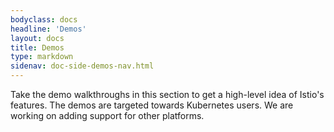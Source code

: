 ```yaml
---
bodyclass: docs
headline: 'Demos'
layout: docs
title: Demos
type: markdown
sidenav: doc-side-demos-nav.html
---
```


Take the demo walkthroughs in this section to get a high-level idea of Istio's features. The demos are targeted towards Kubernetes users. We are working on adding support for other platforms.
